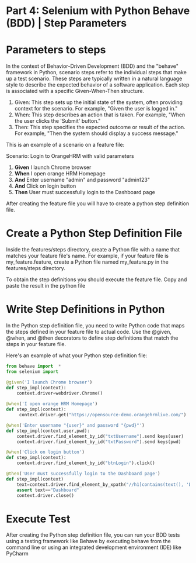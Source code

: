# Part 4: Selenium with Python Behave (BDD) | Step Parameters

# Parameters to steps
In the context of Behavior-Driven Development (BDD) and the "behave" framework in Python, scenario steps refer to the individual steps that make up a test scenario. 
These steps are typically written in a natural language style to describe the expected behavior of a software application. 
Each step is associated with a specific Given-When-Then structure.

1. Given: This step sets up the initial state of the system, often providing context for the scenario. 
For example, "Given the user is logged in."
2. When: This step describes an action that is taken. For example, "When the user clicks the 'Submit' button."
3. Then: This step specifies the expected outcome or result of the action. For example, "Then the system should display a success message."

This is an example of a scenario on a feature file:

Scenario: Login to OrangeHRM with valid parameters
1. **Given** I launch Chrome browser
2. **When** I open orange HRM Homepage
3. **And** Enter username "admin" and password "admin123"
4. **And** Click on login button
5. **Then** User must successfully login to the Dashboard page
 
After creating the feature file you will have to create a python step definition file.

# Create a Python Step Definition File
Inside the features/steps directory, create a Python file with a name that matches your feature file's name. 
For example, if your feature file is my_feature.feature, create a Python file named my_feature.py in the features/steps directory.

To obtain the step definitions you should execute the feature file. Copy and paste the result in the python file

# Write Step Definitions in Python
In the Python step definition file, you need to write Python code that maps the steps defined in your feature file to actual code. Use the @given, @when, and @then decorators to define step definitions that match the steps in your feature file.

Here's an example of what your Python step definition file:
```py
from behave import  *
from selenium import

@given('I launch Chrome browser')
def step_impl(context):
    context.driver=webdriver.Chrome()
    
@when('I open orange HRM Homepage')
def step_impl(context):
     context.driver.get("https://opensource-demo.orangehrmlive.com/")

@when('Enter username "{user}" and password "{pwd}"')
def step_impl(context,user,pwd):
    context.driver.find_element_by_id("txtUsername").send keys(user)
    context.driver.find_element_by_id("txtPassword").send keys(pwd)

@when('Click on login button')
def step_impl(context):
    context.driver.find_element_by_id("btnLogin").click()

@then('User must successfully login to the Dashboard page')
def step_impl(context)
    text=context.driver.find_element_by_xpath("//h1[contains(text(), 'Dashboard')]").text()
    assert text=="Dashboard"
    context.driver.close()
```
# Execute Test
After creating the Python step definition file, you can run your BDD tests using a testing framework like Behave by executing behave from the command line or using an integrated development environment (IDE) like PyCharm
    

